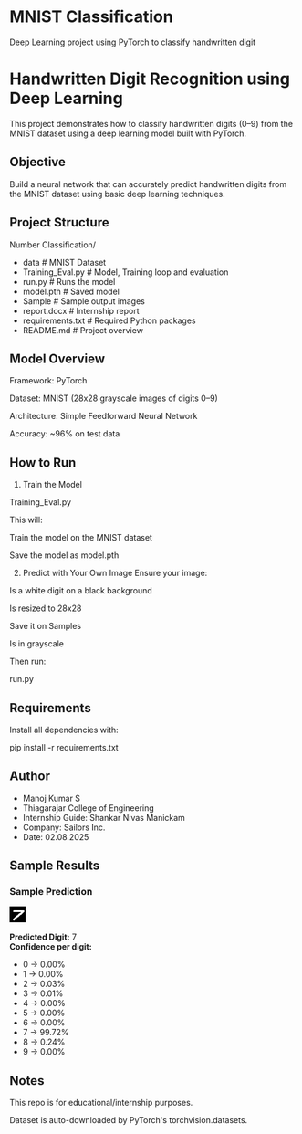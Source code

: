 # MNIST Classification
Deep Learning project using PyTorch to classify handwritten digit

# Handwritten Digit Recognition using Deep Learning

This project demonstrates how to classify handwritten digits (0–9) from the MNIST dataset using a deep learning model built with PyTorch.

## Objective
Build a neural network that can accurately predict handwritten digits from the MNIST dataset using basic deep learning techniques.

## Project Structure
Number Classification/
- data # MNIST Dataset
- Training_Eval.py # Model, Training loop and evaluation
- run.py # Runs the model
- model.pth # Saved model
- Sample # Sample output images 
- report.docx # Internship report
- requirements.txt # Required Python packages
- README.md # Project overview

## Model Overview
Framework: PyTorch

Dataset: MNIST (28x28 grayscale images of digits 0–9)

Architecture: Simple Feedforward Neural Network

Accuracy: ~96% on test data

## How to Run
1. Train the Model

Training_Eval.py

This will:

Train the model on the MNIST dataset

Save the model as model.pth

2. Predict with Your Own Image
Ensure your image:

Is a white digit on a black background

Is resized to 28x28

Save it on Samples

Is in grayscale

Then run:

run.py 

## Requirements

Install all dependencies with:

pip install -r requirements.txt

## Author
- Manoj Kumar S
- Thiagarajar College of Engineering
- Internship Guide: Shankar Nivas Manickam
- Company: Sailors Inc.
- Date: 02.08.2025

## Sample Results
### Sample Prediction

![MNIST Prediction](Number%20Classification/Sample/sample1.png)

**Predicted Digit:** 7  
**Confidence per digit:**  
- 0 → 0.00%  
- 1 → 0.00%  
- 2 → 0.03%  
- 3 → 0.01%  
- 4 → 0.00%  
- 5 → 0.00%  
- 6 → 0.00%  
- 7 → 99.72%  
- 8 → 0.24%  
- 9 → 0.00%
 
## Notes

This repo is for educational/internship purposes.

Dataset is auto-downloaded by PyTorch's torchvision.datasets.


